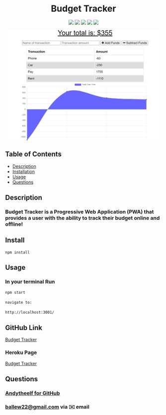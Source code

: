 <h1 align="center">Budget Tracker</h1>

<p align="center">
<img src="https://img.shields.io/badge/IndexedDB-blue"/>
<img src="https://img.shields.io/badge/ServiceWorkers-orange"/>
<img src="https://img.shields.io/badge/Javascript-brightgreen"/>
<img src="https://img.shields.io/badge/express-red"/>
<img src="https://img.shields.io/badge/MongoDB-success"/>
</p>

<p align="center">
    <img src="./src/bud2.jpg" alt="mainpage"/>
</p>


## Table of Contents
- [Description](#description)
- [Installation](#install)
- [Usage](#usage)
- [Questions](#questions)

## Description
### Budget Tracker is a Progressive Web Application (PWA) that provides a user with the ability to track their budget online and offline!

## Install
```
npm install

```

## Usage
### In your terminal Run  
```
npm start

navigate to:

http://localhost:3001/
```

## GitHub Link  
[Budget Tracker](https://github.com/andytheelf/budget-2)    

### Heroku Page
[Budget Tracker](https://fathomless-coast-68447.herokuapp.com/) 


## Questions
### [Andytheelf for GitHub](https://github.com/andytheelf)  
### ballew22@gmail.com via ✉️ email 